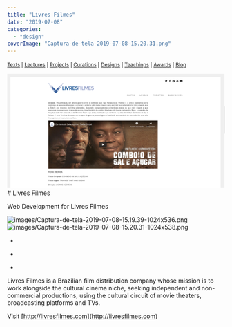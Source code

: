 ```yaml
---
title: "Livres Filmes"
date: "2019-07-08"
categories: 
  - "design"
coverImage: "Captura-de-tela-2019-07-08-15.20.31.png"
---
```


<small>[Texts](../texts.html) | [Lectures](../lectures.html) | [Projects](../projects.html) | [Curations](../curation.html) | [Designs](../designs.html) | [Teachings](../teachings.html) | [Awards](../awards.html) | <a href="https://readruiz.medium.com/" target="_blank">Blog</a></small>

<img src="images/Captura-de-tela-2019-07-08-15.20.31.png" alt="cinema" />
# Livres Filmes

Web Development for Livres Filmes

<img src="images/Captura-de-tela-2019-07-08-15.19.39-1024x536.png" alt="images/Captura-de-tela-2019-07-08-15.19.39-1024x536.png" />

<img src="images/Captura-de-tela-2019-07-08-15.20.31-1024x538.png" alt="images/Captura-de-tela-2019-07-08-15.20.31-1024x538.png" />

- <a href="https://thisismyart.eratudomato.online/wp-content/uploads/sites/11/2019/07/Captura-de-tela-2019-07-08-15.20.31-1024x538.png"><img src="images/Captura-de-tela-2019-07-08-15.20.31-1024x538.png" alt="" /></a>
    
- <a href="https://thisismyart.eratudomato.online/wp-content/uploads/sites/11/2019/07/Captura-de-tela-2019-07-08-15.20.59-1024x540.png"><img src="images/Captura-de-tela-2019-07-08-15.20.59-1024x540.png" alt="" /></a>
    
- <a href="https://thisismyart.eratudomato.online/wp-content/uploads/sites/11/2019/07/Captura-de-tela-2019-07-08-15.19.55-1024x539.png"><img src="images/Captura-de-tela-2019-07-08-15.19.55-1024x539.png" alt="" /></a>
    

Livres Filmes is a Brazilian film distribution company whose mission is to work alongside the cultural cinema niche, seeking independent and non-commercial productions, using the cultural circuit of movie theaters, broadcasting platforms and TVs.

Visit [http://livresfilmes.com](http://livresfilmes.com)
